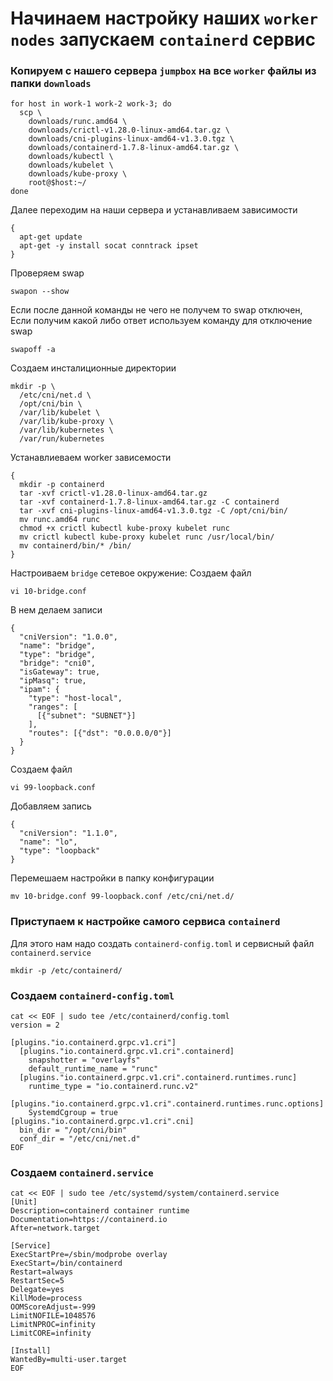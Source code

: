 # Начинаем настройку наших `worker nodes`  запускаем `containerd` сервис

### Копируем с нашего сервера `jumpbox` на все `worker` файлы из папки `downloads`
~~~
for host in work-1 work-2 work-3; do
  scp \
    downloads/runc.amd64 \
    downloads/crictl-v1.28.0-linux-amd64.tar.gz \
    downloads/cni-plugins-linux-amd64-v1.3.0.tgz \
    downloads/containerd-1.7.8-linux-amd64.tar.gz \
    downloads/kubectl \
    downloads/kubelet \
    downloads/kube-proxy \
    root@$host:~/
done
~~~
Далее переходим на наши сервера и устанавливаем зависимости
~~~
{
  apt-get update
  apt-get -y install socat conntrack ipset
}
~~~
Проверяем swap 
~~~
swapon --show
~~~
Если после данной команды не чего не получем то swap отключен, Если получим какой либо ответ используем команду для отключение swap
~~~
swapoff -a
~~~
Создаем инсталиционные директории
~~~
mkdir -p \
  /etc/cni/net.d \
  /opt/cni/bin \
  /var/lib/kubelet \
  /var/lib/kube-proxy \
  /var/lib/kubernetes \
  /var/run/kubernetes
~~~
Устанавлиеваем worker зависемости
~~~
{
  mkdir -p containerd
  tar -xvf crictl-v1.28.0-linux-amd64.tar.gz
  tar -xvf containerd-1.7.8-linux-amd64.tar.gz -C containerd
  tar -xvf cni-plugins-linux-amd64-v1.3.0.tgz -C /opt/cni/bin/
  mv runc.amd64 runc
  chmod +x crictl kubectl kube-proxy kubelet runc 
  mv crictl kubectl kube-proxy kubelet runc /usr/local/bin/
  mv containerd/bin/* /bin/
}
~~~

Настроиваем `bridge` сетевое окружение:
Создаем файл
~~~
vi 10-bridge.conf
~~~
В нем делаем записи
~~~
{
  "cniVersion": "1.0.0",
  "name": "bridge",
  "type": "bridge",
  "bridge": "cni0",
  "isGateway": true,
  "ipMasq": true,
  "ipam": {
    "type": "host-local",
    "ranges": [
      [{"subnet": "SUBNET"}]
    ],
    "routes": [{"dst": "0.0.0.0/0"}]
  }
}
~~~
Создаем файл
~~~
vi 99-loopback.conf 
~~~
Добавляем запись
~~~
{
  "cniVersion": "1.1.0",
  "name": "lo",
  "type": "loopback"
}
~~~
Перемешаем настройки в папку конфигурации
~~~
mv 10-bridge.conf 99-loopback.conf /etc/cni/net.d/
~~~
### Приступаем к настройке самого сервиса `containerd`

Для этого нам надо создать `containerd-config.toml` и сервисный файл `containerd.service`
~~~
mkdir -p /etc/containerd/
~~~
### Создаем `containerd-config.toml`
~~~
cat << EOF | sudo tee /etc/containerd/config.toml
version = 2

[plugins."io.containerd.grpc.v1.cri"]
  [plugins."io.containerd.grpc.v1.cri".containerd]
    snapshotter = "overlayfs"
    default_runtime_name = "runc"
  [plugins."io.containerd.grpc.v1.cri".containerd.runtimes.runc]
    runtime_type = "io.containerd.runc.v2"
  [plugins."io.containerd.grpc.v1.cri".containerd.runtimes.runc.options]
    SystemdCgroup = true
[plugins."io.containerd.grpc.v1.cri".cni]
  bin_dir = "/opt/cni/bin"
  conf_dir = "/etc/cni/net.d"
EOF
~~~
### Создаем `containerd.service`
~~~
cat << EOF | sudo tee /etc/systemd/system/containerd.service
[Unit]
Description=containerd container runtime
Documentation=https://containerd.io
After=network.target

[Service]
ExecStartPre=/sbin/modprobe overlay
ExecStart=/bin/containerd
Restart=always
RestartSec=5
Delegate=yes
KillMode=process
OOMScoreAdjust=-999
LimitNOFILE=1048576
LimitNPROC=infinity
LimitCORE=infinity

[Install]
WantedBy=multi-user.target
EOF
~~~

